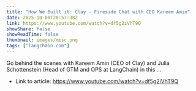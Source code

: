 ```yaml
---
title: "How We Built it: Clay - Fireside Chat with CEO Kareem Amin"
date: 2025-10-08T20:57:38Z
link: https://www.youtube.com/watch?v=df5g2iVhT9Q
showShare: false
showReadTime: false
thumbnail: images/misc.png
tags: ["langchain.com"]
---
```

Go behind the scenes with Kareem Amin (CEO of Clay) and Julia Schottenstein (Head of GTM and OPS at LangChain) in this ...

- Link to article: https://www.youtube.com/watch?v=df5g2iVhT9Q